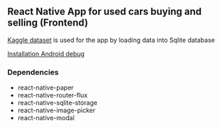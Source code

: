 ## React Native App for used cars buying and selling (Frontend)

[Kaggle dataset](https://www.kaggle.com/austinreese/craigslist-carstrucks-data) is used for the app by loading data into Sqlite database

[Installation Android debug](https://facebook.github.io/react-native/docs/getting-started)

### Dependencies
- react-native-paper
- react-native-router-flux
- react-native-sqlite-storage
- react-native-image-picker
- react-native-modal


